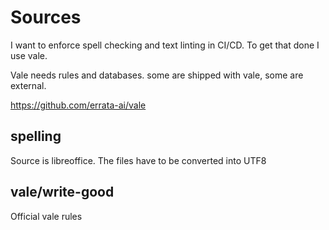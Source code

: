 Sources
=======

I want to enforce spell checking and text linting in CI/CD. To get that done I use vale.

Vale needs rules and databases. some are shipped with vale, some are external.

https://github.com/errata-ai/vale

spelling
--------

Source is libreoffice. The files have to be converted into UTF8

vale/write-good
---------------

Official vale rules
